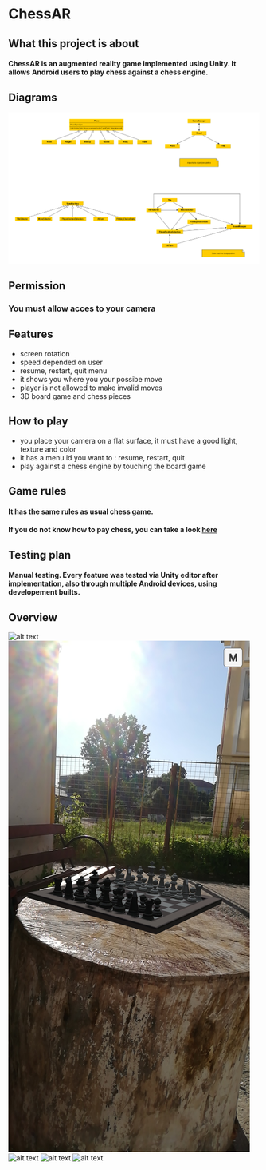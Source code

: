 # ChessAR
 ## What this project is about
 #### ChessAR is an augmented reality game implemented using Unity. It allows Android users to play chess against a chess engine.
 ## Diagrams
 ![alt text](Diagrame/Diagrama-full.png)
 ## Permission
 ### You must allow acces to your camera
 ## Features
 * screen rotation
 * speed depended on user
 * resume, restart, quit menu
 * it shows you where you your possibe move
 * player is not allowed to make invalid moves
 * 3D board game and chess pieces
 ## How to play
 * you place your camera on a flat surface, it must have a good light, texture and color
 * it has a menu id you want to : resume, restart, quit 
 * play against a chess engine by touching the board game
## Game rules 
#### It has the same rules as usual chess game.
#### If you do not know how to pay chess, you can take a look [here](https://www.chess.com/learn-how-to-play-chess)
## Testing plan
#### Manual testing. Every feature was tested via Unity editor after implementation, also through multiple Android devices, using developement builts.
## Overview
![alt text](Screenshot_20200604_073921_com.FMI.ChessAR.jpg)
![alt text](Screenshot_20200604_074056_com.FMI.ChessAR.jpg)
![alt text](Screenshot_20200604_074037_com.FMI.ChessAR.jpg)
![alt text](Screenshot_20200604_074021_com.FMI.ChessAR.jpg)
![alt text](Screenshot_20200604_074142_com.FMI.ChessAR.jpg)
